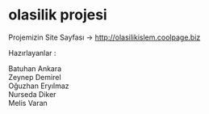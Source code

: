 # olasilik projesi

Projemizin Site Sayfası -> http://olasilikislem.coolpage.biz

Hazırlayanlar :

Batuhan Ankara <br>
Zeynep Demirel<br>
Oğuzhan Eryılmaz<br>
Nurseda Diker<br>
Melis Varan
